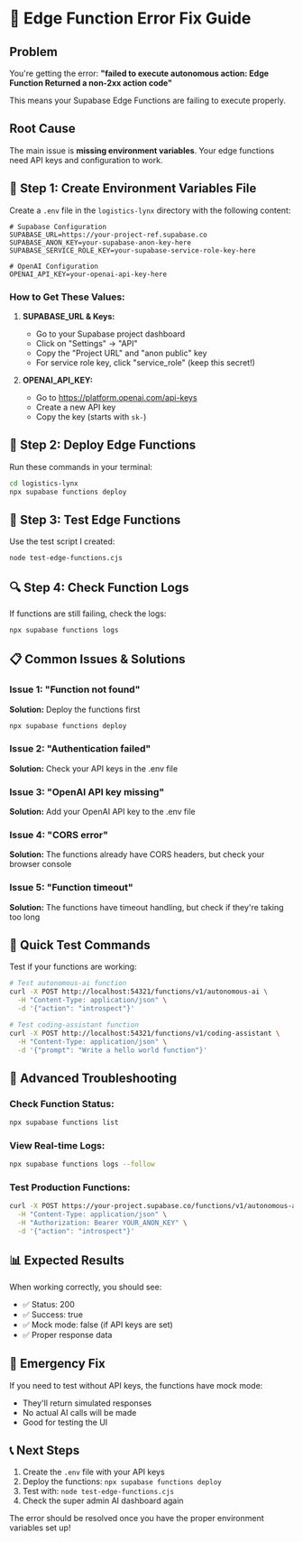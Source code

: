 # 🔧 Edge Function Error Fix Guide

## Problem
You're getting the error: **"failed to execute autonomous action: Edge Function Returned a non-2xx action code"**

This means your Supabase Edge Functions are failing to execute properly.

## Root Cause
The main issue is **missing environment variables**. Your edge functions need API keys and configuration to work.

## 🔑 Step 1: Create Environment Variables File

Create a `.env` file in the `logistics-lynx` directory with the following content:

```env
# Supabase Configuration
SUPABASE_URL=https://your-project-ref.supabase.co
SUPABASE_ANON_KEY=your-supabase-anon-key-here
SUPABASE_SERVICE_ROLE_KEY=your-supabase-service-role-key-here

# OpenAI Configuration
OPENAI_API_KEY=your-openai-api-key-here
```

### How to Get These Values:

1. **SUPABASE_URL & Keys:**
   - Go to your Supabase project dashboard
   - Click on "Settings" → "API"
   - Copy the "Project URL" and "anon public" key
   - For service role key, click "service_role" (keep this secret!)

2. **OPENAI_API_KEY:**
   - Go to https://platform.openai.com/api-keys
   - Create a new API key
   - Copy the key (starts with `sk-`)

## 🚀 Step 2: Deploy Edge Functions

Run these commands in your terminal:

```bash
cd logistics-lynx
npx supabase functions deploy
```

## 🧪 Step 3: Test Edge Functions

Use the test script I created:

```bash
node test-edge-functions.cjs
```

## 🔍 Step 4: Check Function Logs

If functions are still failing, check the logs:

```bash
npx supabase functions logs
```

## 📋 Common Issues & Solutions

### Issue 1: "Function not found"
**Solution:** Deploy the functions first
```bash
npx supabase functions deploy
```

### Issue 2: "Authentication failed"
**Solution:** Check your API keys in the .env file

### Issue 3: "OpenAI API key missing"
**Solution:** Add your OpenAI API key to the .env file

### Issue 4: "CORS error"
**Solution:** The functions already have CORS headers, but check your browser console

### Issue 5: "Function timeout"
**Solution:** The functions have timeout handling, but check if they're taking too long

## 🎯 Quick Test Commands

Test if your functions are working:

```bash
# Test autonomous-ai function
curl -X POST http://localhost:54321/functions/v1/autonomous-ai \
  -H "Content-Type: application/json" \
  -d '{"action": "introspect"}'

# Test coding-assistant function
curl -X POST http://localhost:54321/functions/v1/coding-assistant \
  -H "Content-Type: application/json" \
  -d '{"prompt": "Write a hello world function"}'
```

## 🔧 Advanced Troubleshooting

### Check Function Status:
```bash
npx supabase functions list
```

### View Real-time Logs:
```bash
npx supabase functions logs --follow
```

### Test Production Functions:
```bash
curl -X POST https://your-project.supabase.co/functions/v1/autonomous-ai \
  -H "Content-Type: application/json" \
  -H "Authorization: Bearer YOUR_ANON_KEY" \
  -d '{"action": "introspect"}'
```

## 📊 Expected Results

When working correctly, you should see:
- ✅ Status: 200
- ✅ Success: true
- ✅ Mock mode: false (if API keys are set)
- ✅ Proper response data

## 🚨 Emergency Fix

If you need to test without API keys, the functions have mock mode:
- They'll return simulated responses
- No actual AI calls will be made
- Good for testing the UI

## 📞 Next Steps

1. Create the `.env` file with your API keys
2. Deploy the functions: `npx supabase functions deploy`
3. Test with: `node test-edge-functions.cjs`
4. Check the super admin AI dashboard again

The error should be resolved once you have the proper environment variables set up!

